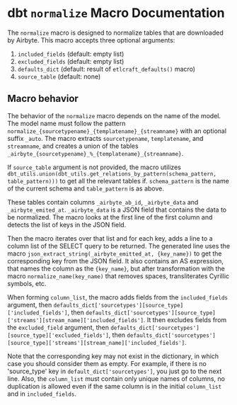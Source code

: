 # dbt `normalize` Macro Documentation

The `normalize` macro is designed to normalize tables that are downloaded by Airbyte. This macro accepts three optional arguments:

1. `included_fields` (default: empty list)
2. `excluded_fields` (default: empty list)
3. `defaults_dict` (default: result of `etlcraft_defaults()` macro)
4. `source_table` (default: none)

## Macro behavior

The behavior of the `normalize` macro depends on the name of the model. The model name must follow the pattern `normalize_{sourcetypename}_{templatename}_{streamname}` with an optional suffix `_auto`. The macro extracts `sourcetypename`, `templatename`, and `streamname`, and creates a union of the tables `_airbyte_{sourcetypename}_%_{templatename}_{streamname}`.

If `source_table` argument is not provided, the macro utilizes `dbt_utils.union(dbt_utils.get_relations_by_pattern(schema_pattern, table_pattern)))` to get all the relevant tables if. `schema_pattern` is the name of the current schema and `table_pattern` is as above.

These tables contain columns `_airbyte_ab_id`, `_airbyte_data` and `_airbyte_emited_at`. `_airbyte_data` is a JSON field that contains the data to be normalized. The macro looks at the first line of the first column and detects the list of keys in the JSON field.

Then the macro iterates over that list and for each key, adds a line to a column list of the SELECT query to be returned. The generated line uses the macro `json_extract_string(_airbyte_emitted_at, {key_name})` to get the corresponding key from the JSON field. It also contains an AS expression, that names the column as the `{key_name}`, but after transformation with the macro `normalize_name(key_name)` that removes spaces, transliterates Cyrillic symbols, etc.

When forming `column_list`, the macro adds fields from the `included_fields` argument, then `defaults_dict['sourcetypes'][source_type]['included_fields']`, then `defaults_dict['sourcetypes'][source_type]['streams'][stream_name]['included_fields']`. It then excludes fields from the `excluded_field` argument, then `defaults_dict['sourcetypes'][source_type]['excluded_fields']`, then `defaults_dict['sourcetypes'][source_type]['streams'][stream_name]['included_fields']`.

Note that the corresponding key may not exist in the dictionary, in which case you should consider them as empty. For example, if there is no 'source_type' key in `default_dict['sourcetypes']`, you just go to the next line. Also, the `column_list` must contain only unique names of columns, no duplication is allowed even if the same column is in the initial `column_list` and in `included_fields`.
